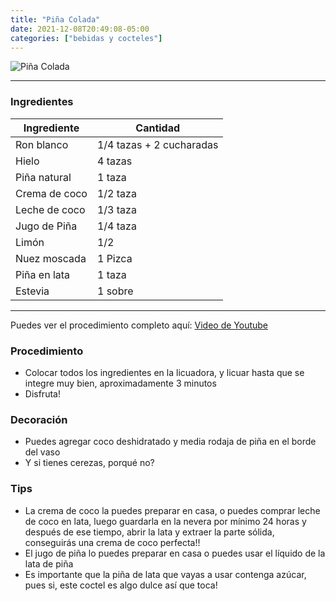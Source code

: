 ```yaml
---
title: "Piña Colada"
date: 2021-12-08T20:49:08-05:00
categories: ["bebidas y cocteles"]
---
```

![Piña Colada](../../images/pina_colada.jpg)
___
### Ingredientes 

| Ingrediente | Cantidad |
| ----------- | ----------- |
| Ron blanco | 1/4 tazas + 2 cucharadas |
| Hielo | 4 tazas |
| Piña natural | 1 taza |
| Crema de coco | 1/2 taza |
| Leche de coco | 1/3 taza |
| Jugo de Piña | 1/4 taza |
| Limón | 1/2 |
| Nuez moscada | 1 Pizca |
| Piña en lata | 1 taza |
| Estevia | 1 sobre |

___

Puedes ver el procedimiento completo aquí: [Video de Youtube](https://youtu.be/KwdQX_hijXI)

### Procedimiento 
- Colocar todos los ingredientes en la licuadora, y licuar hasta que se integre muy bien, aproximadamente 3 minutos
- Disfruta!

### Decoración
- Puedes agregar coco deshidratado y media rodaja de piña en el borde del vaso
- Y si tienes cerezas, porqué no?

### Tips
- La crema de coco la puedes preparar en casa, o puedes comprar leche de coco en lata, luego guardarla en la nevera por mínimo 24 horas y después de ese tiempo, abrir la lata y extraer la parte sólida, conseguirás una crema de coco perfecta!!
- El jugo de piña lo puedes preparar en casa o puedes usar el líquido de la lata de piña
- Es importante que la piña de lata que vayas a usar contenga azúcar, pues si, este coctel es algo dulce así que toca!





